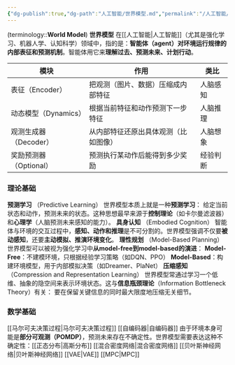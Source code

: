 ```yaml
---
{"dg-publish":true,"dg-path":"人工智能/世界模型.md","permalink":"/人工智能/世界模型/","dgPassFrontmatter":true,"noteIcon":"","created":"2025-04-25T23:25:00.000+08:00","updated":"2025-04-29T11:37:56.861+08:00"}
---
```


(terminology::**World Model**)   **世界模型**
在[[人工智能\|人工智能]]（尤其是强化学习、机器人学、认知科学）领域中，指的是：**智能体（agent）对环境运行规律的内部表征和预测机制**。智能体用它来**理解过去、预测未来、计划行动**。


|模块|作用|类比|
|---|---|---|
|表征（Encoder）|把观测（图片、数据）压缩成内部特征|人脑感知|
|动态模型（Dynamics）|根据当前特征和动作预测下一步特征|人脑推理|
|观测生成器（Decoder）|从内部特征还原出具体观测（比如图像）|人脑想象|
|奖励预测器（Optional）|预测执行某动作后能得到多少奖励|经验判断|

### 理论基础
**预测学习** （Predictive Learning）
	世界模型本质上就是一种**预测学习**：  给定当前状态和动作，预测未来的状态。这种思想最早来源于**控制理论**（如卡尔曼滤波器）和**心理学**（人脑预测未来感知的能力）。
**具身认知** （Embodied Cognition）
	智能体与环境的交互过程中，**感知、动作和推理**是不可分割的。世界模型强调不仅要**被动感知**，还要**主动模拟、推演环境变化**。
**理性规划** （Model-Based Planning）
	世界模型可以被视为强化学习中**从model-free到model-based的演进**：
	 **Model-Free**：不建模环境，只根据经验学习策略（如DQN、PPO）
	 **Model-Based**：构建环境模型，用于内部模拟决策（如Dreamer、PlaNet）
**压缩感知**（Compression and Representation Learning）
	世界模型常通过学习一个低维、抽象的隐空间来表示环境状态。这与**信息瓶颈理论**（Information Bottleneck Theory）有关：  要在保留关键信息的同时最大限度地压缩无关细节。


### 数学基础
[[马尔可夫决策过程\|马尔可夫决策过程]]
[[自编码器\|自编码器]]
由于环境本身可能是**部分可观测（POMDP）**，预测未来存在不确定性。世界模型需要表达这种不确定性：[[正态分布\|高斯分布]]
[[混合密度网络\|混合密度网络]]
[[贝叶斯神经网络\|贝叶斯神经网络]]
[[VAE\|VAE]]
[[MPC\|MPC]]






